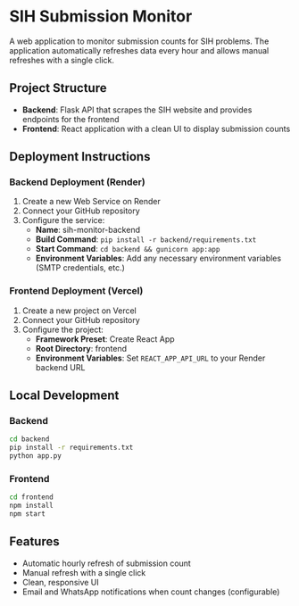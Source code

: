# SIH Submission Monitor

A web application to monitor submission counts for SIH problems. The application automatically refreshes data every hour and allows manual refreshes with a single click.

## Project Structure

- **Backend**: Flask API that scrapes the SIH website and provides endpoints for the frontend
- **Frontend**: React application with a clean UI to display submission counts

## Deployment Instructions

### Backend Deployment (Render)

1. Create a new Web Service on Render
2. Connect your GitHub repository
3. Configure the service:
   - **Name**: sih-monitor-backend
   - **Build Command**: `pip install -r backend/requirements.txt`
   - **Start Command**: `cd backend && gunicorn app:app`
   - **Environment Variables**: Add any necessary environment variables (SMTP credentials, etc.)

### Frontend Deployment (Vercel)

1. Create a new project on Vercel
2. Connect your GitHub repository
3. Configure the project:
   - **Framework Preset**: Create React App
   - **Root Directory**: frontend
   - **Environment Variables**: Set `REACT_APP_API_URL` to your Render backend URL

## Local Development

### Backend

```bash
cd backend
pip install -r requirements.txt
python app.py
```

### Frontend

```bash
cd frontend
npm install
npm start
```

## Features

- Automatic hourly refresh of submission count
- Manual refresh with a single click
- Clean, responsive UI
- Email and WhatsApp notifications when count changes (configurable)